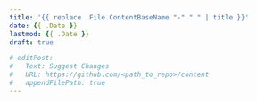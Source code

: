 ```yaml
---
title: '{{ replace .File.ContentBaseName "-" " " | title }}'
date: {{ .Date }}
lastmod: {{ .Date }}
draft: true

# editPost:
#   Text: Suggest Changes
#   URL: https://github.com/<path_to_repo>/content
#   appendFilePath: true
---
```


